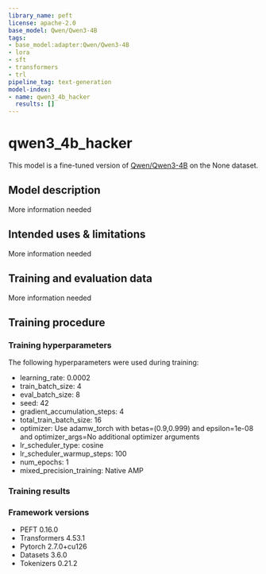 ```yaml
---
library_name: peft
license: apache-2.0
base_model: Qwen/Qwen3-4B
tags:
- base_model:adapter:Qwen/Qwen3-4B
- lora
- sft
- transformers
- trl
pipeline_tag: text-generation
model-index:
- name: qwen3_4b_hacker
  results: []
---
```


<!-- This model card has been generated automatically according to the information the Trainer had access to. You
should probably proofread and complete it, then remove this comment. -->

# qwen3_4b_hacker

This model is a fine-tuned version of [Qwen/Qwen3-4B](https://huggingface.co/Qwen/Qwen3-4B) on the None dataset.

## Model description

More information needed

## Intended uses & limitations

More information needed

## Training and evaluation data

More information needed

## Training procedure

### Training hyperparameters

The following hyperparameters were used during training:
- learning_rate: 0.0002
- train_batch_size: 4
- eval_batch_size: 8
- seed: 42
- gradient_accumulation_steps: 4
- total_train_batch_size: 16
- optimizer: Use adamw_torch with betas=(0.9,0.999) and epsilon=1e-08 and optimizer_args=No additional optimizer arguments
- lr_scheduler_type: cosine
- lr_scheduler_warmup_steps: 100
- num_epochs: 1
- mixed_precision_training: Native AMP

### Training results



### Framework versions

- PEFT 0.16.0
- Transformers 4.53.1
- Pytorch 2.7.0+cu126
- Datasets 3.6.0
- Tokenizers 0.21.2